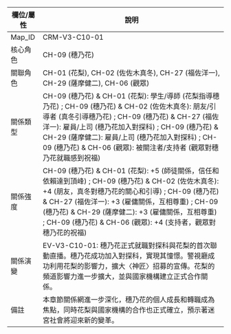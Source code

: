 | 欄位/屬性 | 說明 |
|---|---|
| Map_ID | CRM-V3-C10-01 |
| 核心角色 | CH-09 (穗乃花) |
| 關聯角色 | CH-01 (花梨), CH-02 (佐佐木真冬), CH-27 (福佐洋一), CH-29 (薩摩健二), CH-06 (觀眾) |
| 關係類型 | CH-09 (穗乃花) & CH-01 (花梨): 學生/導師 (花梨指導穗乃花) ; CH-09 (穗乃花) & CH-02 (佐佐木真冬): 朋友/引導者 (真冬引導穗乃花) ; CH-09 (穗乃花) & CH-27 (福佐洋一): 雇員/上司 (穗乃花加入對探科) ; CH-09 (穗乃花) & CH-29 (薩摩健二): 雇員/上司 (穗乃花加入對探科) ; CH-09 (穗乃花) & CH-06 (觀眾): 被關注者/支持者 (觀眾對穗乃花就職感到祝福) |
| 關係強度 | CH-09 (穗乃花) & CH-01 (花梨): +5 (師徒關係，信任和依賴達到頂峰) ; CH-09 (穗乃花) & CH-02 (佐佐木真冬): +4 (朋友，真冬對穗乃花的關心和引導) ; CH-09 (穗乃花) & CH-27 (福佐洋一): +3 (雇傭關係，互相尊重) ; CH-09 (穗乃花) & CH-29 (薩摩健二): +3 (雇傭關係，互相尊重) ; CH-09 (穗乃花) & CH-06 (觀眾): +4 (支持者，觀眾對穗乃花的祝福) |
| 關係演變 | EV-V3-C10-01: 穗乃花正式就職對探科與花梨的首次聯動直播。穗乃花成功加入對探科，實現其憧憬。警視廳成功利用花梨的影響力，擴大〈神匠〉招募的宣傳。花梨的頻道影響力進一步擴大，並與國家機構建立正式合作關係。 |
| 備註 | 本章節關係網進一步深化，穗乃花的個人成長和轉職成為焦點，同時花梨與國家機構的合作也正式確立，預示著迷宮社會將迎來新的變革。 |

